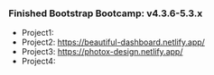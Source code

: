 ### Finished Bootstrap Bootcamp: v4.3.6-5.3.x

- Project1:
- Project2: https://beautiful-dashboard.netlify.app/
- Project3: https://photox-design.netlify.app/
- Project4:
